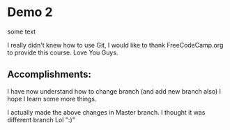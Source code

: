 # Demo 2

some text

I really didn't knew how to use Git,
I would like to thank FreeCodeCamp.org to provide this course.
Love You Guys.

## Accomplishments:

I have now understand how to change branch (and add new branch also)
I hope I learn some more things.

I actually made the above changes in Master branch.
I thought it was different branch Lol ":)"
